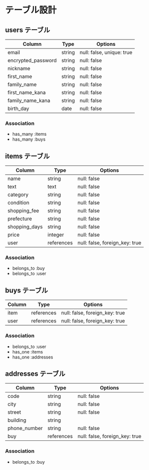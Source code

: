 # テーブル設計

## users テーブル

| Column             | Type   | Options                   |
| ------------------ | ------ | ------------------------- |
| email              | string | null: false, unique: true |
| encrypted_password | string | null: false               |
| nickname           | string | null: false               |
| first_name         | string | null: false               |
| family_name        | string | null: false               |
| first_name_kana    | string | null: false               |
| family_name_kana   | string | null: false               |
| birth_day          | date   | null: false               |

### Association
- has_many :items
- has_many :buys

## items テーブル

| Column        | Type       | Options                           |
| ------------- | ---------- | --------------------------------- |
| name          | string     | null: false                       |
| text          | text       | null: false                       |
| category      | string     | null: false                       |
| condition     | string     | null: false                       |
| shopping_fee  | string     | null: false                       |
| prefecture    | string     | null: false                       |
| shopping_days | string     | null: false                       |
| price         | integer    | null: false                       |
| user          | references | null: false, foreign_key: true    |

### Association
- belongs_to :buy
- belongs_to :user

## buys テーブル

| Column      | Type       | Options                       |
| ------------| ---------- | ----------------------------- |
| item        | references | null: false, foreign_key: true|
| user        | references | null: false, foreign_key: true|

### Association
- belongs_to :user
- has_one :items
- has_one :addresses

## addresses テーブル

| Column             | Type       | Options                       |
| ------------------ | ---------- | ----------------------------- |
| code               | string     | null: false                   |
| city               | string     | null: false                   |
| street             | string     | null: false                   |
| building           | string     |                               |
| phone_number       | string     | null: false                   |
| buy                | references | null: false, foreign_key: true|

### Association
- belongs_to :buy